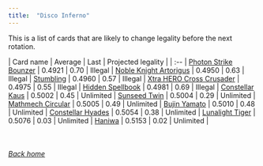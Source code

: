 ```yaml
---
title:  "Disco Inferno"
---
```


This is a list of cards that are likely to change legality before the next rotation.

| Card name | Average | Last | Projected legality |
| :-- |
[Photon Strike Bounzer](https://db.ygoprodeck.com/card/?search=Photon%20Strike%20Bounzer) | 0.4921 | 0.70 | Illegal |
[Noble Knight Artorigus](https://db.ygoprodeck.com/card/?search=Noble%20Knight%20Artorigus) | 0.4950 | 0.63 | Illegal |
[Stumbling](https://db.ygoprodeck.com/card/?search=Stumbling) | 0.4960 | 0.57 | Illegal |
[Xtra HERO Cross Crusader](https://db.ygoprodeck.com/card/?search=Xtra%20HERO%20Cross%20Crusader) | 0.4975 | 0.55 | Illegal |
[Hidden Spellbook](https://db.ygoprodeck.com/card/?search=Hidden%20Spellbook) | 0.4981 | 0.69 | Illegal |
[Constellar Kaus](https://db.ygoprodeck.com/card/?search=Constellar%20Kaus) | 0.5002 | 0.45 | Unlimited |
[Sunseed Twin](https://db.ygoprodeck.com/card/?search=Sunseed%20Twin) | 0.5004 | 0.29 | Unlimited |
[Mathmech Circular](https://db.ygoprodeck.com/card/?search=Mathmech%20Circular) | 0.5005 | 0.49 | Unlimited |
[Bujin Yamato](https://db.ygoprodeck.com/card/?search=Bujin%20Yamato) | 0.5010 | 0.48 | Unlimited |
[Constellar Hyades](https://db.ygoprodeck.com/card/?search=Constellar%20Hyades) | 0.5054 | 0.38 | Unlimited |
[Lunalight Tiger](https://db.ygoprodeck.com/card/?search=Lunalight%20Tiger) | 0.5076 | 0.03 | Unlimited |
[Haniwa](https://db.ygoprodeck.com/card/?search=Haniwa) | 0.5153 | 0.02 | Unlimited |

<br>

###### [Back home](index)